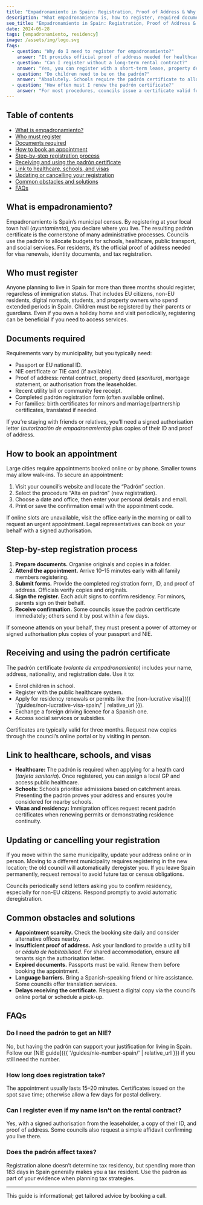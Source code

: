 ```yaml
---
title: "Empadronamiento in Spain: Registration, Proof of Address & Why It Matters"
description: "What empadronamiento is, how to register, required documents, booking appointments, and how it links to healthcare, schools, and visas."
seo_title: "Empadronamiento in Spain: Registration, Proof of Address & Why It Matters"
date: 2024-05-28
tags: [empadronamiento, residency]
image: /assets/img/logo.svg
faqs:
  - question: "Why do I need to register for empadronamiento?"
    answer: "It provides official proof of address needed for healthcare, schooling, visa renewals, driving licence exchange, and many administrative procedures."
  - question: "Can I register without a long-term rental contract?"
    answer: "Yes, you can register with a short-term lease, property deed, or an authorisation letter from the leaseholder accompanied by their ID and utility bill."
  - question: "Do children need to be on the padrón?"
    answer: "Absolutely. Schools require the padrón certificate to allocate places, and it supports healthcare registration for minors."
  - question: "How often must I renew the padrón certificate?"
    answer: "For most procedures, councils issue a certificate valid for three months. Some consulates request a certificate issued within 30 days."
---
```


## Table of contents
- [What is empadronamiento?](#what-is-empadronamiento)
- [Who must register](#who-must-register)
- [Documents required](#documents-required)
- [How to book an appointment](#how-to-book-an-appointment)
- [Step-by-step registration process](#step-by-step-registration-process)
- [Receiving and using the padrón certificate](#receiving-and-using-the-padrón-certificate)
- [Link to healthcare, schools, and visas](#link-to-healthcare-schools-and-visas)
- [Updating or cancelling your registration](#updating-or-cancelling-your-registration)
- [Common obstacles and solutions](#common-obstacles-and-solutions)
- [FAQs](#faqs)

## What is empadronamiento?

Empadronamiento is Spain’s municipal census. By registering at your local town hall (*ayuntamiento*), you declare where you live. The resulting padrón certificate is the cornerstone of many administrative processes. Councils use the padrón to allocate budgets for schools, healthcare, public transport, and social services. For residents, it’s the official proof of address needed for visa renewals, identity documents, and tax registration.

## Who must register

Anyone planning to live in Spain for more than three months should register, regardless of immigration status. That includes EU citizens, non-EU residents, digital nomads, students, and property owners who spend extended periods in Spain. Children must be registered by their parents or guardians. Even if you own a holiday home and visit periodically, registering can be beneficial if you need to access services.

## Documents required

Requirements vary by municipality, but you typically need:

- Passport or EU national ID.
- NIE certificate or TIE card (if available).
- Proof of address: rental contract, property deed (*escritura*), mortgage statement, or authorisation from the leaseholder.
- Recent utility bill or community fee receipt.
- Completed padrón registration form (often available online).
- For families: birth certificates for minors and marriage/partnership certificates, translated if needed.

If you’re staying with friends or relatives, you’ll need a signed authorisation letter (*autorización de empadronamiento*) plus copies of their ID and proof of address.

## How to book an appointment

Large cities require appointments booked online or by phone. Smaller towns may allow walk-ins. To secure an appointment:

1. Visit your council’s website and locate the “Padrón” section.
2. Select the procedure “Alta en padrón” (new registration).
3. Choose a date and office, then enter your personal details and email.
4. Print or save the confirmation email with the appointment code.

If online slots are unavailable, visit the office early in the morning or call to request an urgent appointment. Legal representatives can book on your behalf with a signed authorisation.

## Step-by-step registration process

1. **Prepare documents.** Organise originals and copies in a folder.
2. **Attend the appointment.** Arrive 10–15 minutes early with all family members registering.
3. **Submit forms.** Provide the completed registration form, ID, and proof of address. Officials verify copies and originals.
4. **Sign the register.** Each adult signs to confirm residency. For minors, parents sign on their behalf.
5. **Receive confirmation.** Some councils issue the padrón certificate immediately; others send it by post within a few days.

If someone attends on your behalf, they must present a power of attorney or signed authorisation plus copies of your passport and NIE.

## Receiving and using the padrón certificate

The padrón certificate (*volante de empadronamiento*) includes your name, address, nationality, and registration date. Use it to:

- Enrol children in school.
- Register with the public healthcare system.
- Apply for residency renewals or permits like the [non-lucrative visa]({{ '/guides/non-lucrative-visa-spain/' | relative_url }}).
- Exchange a foreign driving licence for a Spanish one.
- Access social services or subsidies.

Certificates are typically valid for three months. Request new copies through the council’s online portal or by visiting in person.

## Link to healthcare, schools, and visas

- **Healthcare:** The padrón is required when applying for a health card (*tarjeta sanitaria*). Once registered, you can assign a local GP and access public healthcare.
- **Schools:** Schools prioritise admissions based on catchment areas. Presenting the padrón proves your address and ensures you’re considered for nearby schools.
- **Visas and residency:** Immigration offices request recent padrón certificates when renewing permits or demonstrating residence continuity.

## Updating or cancelling your registration

If you move within the same municipality, update your address online or in person. Moving to a different municipality requires registering in the new location; the old council will automatically deregister you. If you leave Spain permanently, request removal to avoid future tax or census obligations.

Councils periodically send letters asking you to confirm residency, especially for non-EU citizens. Respond promptly to avoid automatic deregistration.

## Common obstacles and solutions

- **Appointment scarcity.** Check the booking site daily and consider alternative offices nearby.
- **Insufficient proof of address.** Ask your landlord to provide a utility bill or *cédula de habitabilidad*. For shared accommodation, ensure all tenants sign the authorisation letter.
- **Expired documents.** Passports must be valid. Renew them before booking the appointment.
- **Language barriers.** Bring a Spanish-speaking friend or hire assistance. Some councils offer translation services.
- **Delays receiving the certificate.** Request a digital copy via the council’s online portal or schedule a pick-up.

## FAQs

### Do I need the padrón to get an NIE?

No, but having the padrón can support your justification for living in Spain. Follow our [NIE guide]({{ '/guides/nie-number-spain/' | relative_url }}) if you still need the number.

### How long does registration take?

The appointment usually lasts 15–20 minutes. Certificates issued on the spot save time; otherwise allow a few days for postal delivery.

### Can I register even if my name isn’t on the rental contract?

Yes, with a signed authorisation from the leaseholder, a copy of their ID, and proof of address. Some councils also request a simple affidavit confirming you live there.

### Does the padrón affect taxes?

Registration alone doesn’t determine tax residency, but spending more than 183 days in Spain generally makes you a tax resident. Use the padrón as part of your evidence when planning tax strategies.

---

This guide is informational; get tailored advice by booking a call.
